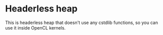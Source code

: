 # Headerless heap
This is headerless heap that doesn't use any cstdlib functions, so you can use it inside OpenCL kernels.
